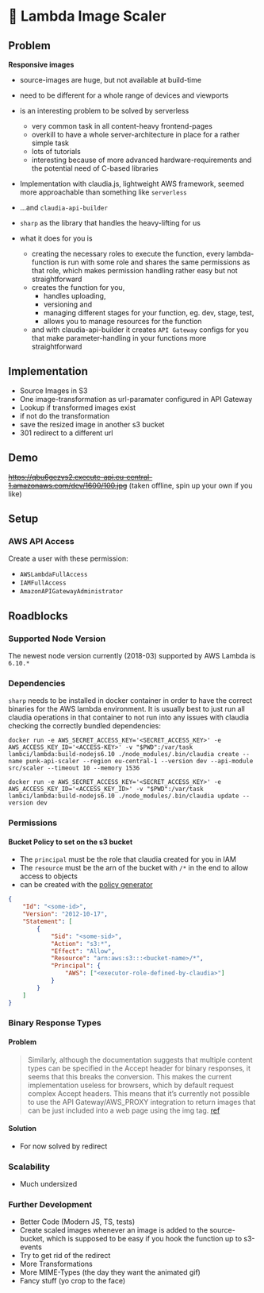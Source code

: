 # 🥒 Lambda Image Scaler

## Problem

**Responsive images**

*   source-images are huge, but not available at build-time
*   need to be different for a whole range of devices and viewports
*   is an interesting problem to be solved by serverless

    *   very common task in all content-heavy frontend-pages
    *   overkill to have a whole server-architecture in place for a rather simple task
    *   lots of tutorials
    *   interesting because of more advanced hardware-requirements and the potential need of C-based libraries

*   Implementation with claudia.js, lightweight AWS framework, seemed more approachable than something like `serverless`
*   ...and `claudia-api-builder`
*   `sharp` as the library that handles the heavy-lifting for us
*   what it does for you is
    *   creating the necessary roles to execute the function, every lambda-function is run with some role and shares the same permissions as that role, which makes permission handling rather easy but not straightforward
    *   creates the function for you,
        *   handles uploading,
        *   versioning and
        *   managing different stages for your function, eg. dev, stage, test,
        *   allows you to manage resources for the function
    *   and with claudia-api-builder it creates `API Gateway` configs for you that make parameter-handling in your functions more straightforward

## Implementation

*   Source Images in S3
*   One image-transformation as url-paramater configured in API Gateway
*   Lookup if transformed images exist
*   if not do the transformation
*   save the resized image in another s3 bucket
*   301 redirect to a different url

## Demo

~~https://qbu6gezys2.execute-api.eu-central-1.amazonaws.com/dev/1600/100.jpg~~ (taken offline, spin up your own if you like)

## Setup

### AWS API Access

Create a user with these permission:

*   `AWSLambdaFullAccess`
*   `IAMFullAccess`
*   `AmazonAPIGatewayAdministrator`

## Roadblocks

### Supported Node Version

The newest node version currently (2018-03) supported by AWS Lambda is `6.10.*`

### Dependencies

`sharp` needs to be installed in docker container in order to have the correct binaries for the AWS lambda environment. It is usually best to just run all claudia operations in that container to not run into any issues with claudia checking the correctly bundled dependencies:

```
docker run -e AWS_SECRET_ACCESS_KEY='<SECRET_ACCESS_KEY>' -e AWS_ACCESS_KEY_ID='<ACCESS-KEY>' -v "$PWD":/var/task lambci/lambda:build-nodejs6.10 ./node_modules/.bin/claudia create --name punk-api-scaler --region eu-central-1 --version dev --api-module src/scaler --timeout 10 --memory 1536
```

```
docker run -e AWS_SECRET_ACCESS_KEY='<SECRET_ACCESS_KEY>' -e AWS_ACCESS_KEY_ID='<ACCESS_KEY_ID>' -v "$PWD":/var/task lambci/lambda:build-nodejs6.10 ./node_modules/.bin/claudia update --version dev
```

### Permissions

#### Bucket Policy to set on the s3 bucket

*   The `principal` must be the role that claudia created for you in IAM
*   The `resource` must be the arn of the bucket with `/*` in the end to allow access to objects
*   can be created with the [policy generator](http://awspolicygen.s3.amazonaws.com/policygen.html)

```json
{
    "Id": "<some-id>",
    "Version": "2012-10-17",
    "Statement": [
        {
            "Sid": "<some-sid>",
            "Action": "s3:*",
            "Effect": "Allow",
            "Resource": "arn:aws:s3:::<bucket-name>/*",
            "Principal": {
                "AWS": ["<executor-role-defined-by-claudia>"]
            }
        }
    ]
}
```

### Binary Response Types

#### Problem

> Similarly, although the documentation suggests that multiple content types can be specified in the Accept header for binary responses, it seems that this breaks the conversion. This makes the current implementation useless for browsers, which by default request complex Accept headers. This means that it’s currently not possible to use the API Gateway/AWS_PROXY integration to return images that can be just included into a web page using the img tag. [ref](https://claudiajs.com/tutorials/binary-content.html)

#### Solution

*   For now solved by redirect

### Scalability

*   Much undersized

### Further Development

*   Better Code (Modern JS, TS, tests)
*   Create scaled images whenever an image is added to the source-bucket, which is supposed to be easy if you hook the function up to s3-events
*   Try to get rid of the redirect
*   More Transformations
*   More MIME-Types (the day they want the animated gif)
*   Fancy stuff (yo crop to the face)
